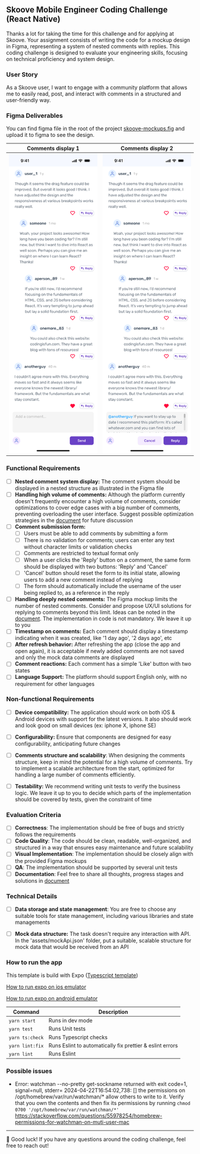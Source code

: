 ## Skoove Mobile Engineer Coding Challenge (React Native)

Thanks a lot for taking the time for this challenge and for applying at Skoove. Your assignment consists of writing the code for a mockup design in Figma, representing a system of nested comments with replies. This coding challenge is designed to evaluate your engineering skills, focusing on technical proficiency and system design.

### User Story
As a Skoove user, I want to engage with a community platform that allows me to easily read, post, and interact with comments in a structured and user-friendly way.

### Figma Deliverables
You can find figma file in the root of the project [skoove-mockups.fig](skoove-mockups.fig) and upload it to figma to see the design.

| Comments display 1                                   | Comments display 2                                   |
|------------------------------------------------------|------------------------------------------------------|
| ![Comments Display 1](mobile1.png "Comments screen") | ![Comments Display 2](mobile2.png "Comments screen") |

### Functional Requirements

- [ ] **Nested comment system display:** The comment system should be displayed in a nested structure as illustrated in the Figma file
- [ ] **Handling high volume of comments:** Although the platform currently doesn't frequently encounter a high volume of comments, consider optimizations to cover edge cases with a big number of comments, preventing overloading the user interface. Suggest possible optimization strategies in the [document](PROGRESS.md) for future discussion
- [ ] **Comment submission form:** 
    - [ ] Users must be able to add comments by submitting a form
    - [ ] There is no validation for comments; users can enter any text without character limits or validation checks
    - [ ] Comments are restricted to textual format only
    - [ ] When a user clicks the 'Reply' button on a comment, the same form should be displayed with two buttons: 'Reply' and 'Cancel'
    - [ ] 'Cancel' button should reset the form to its initial state, allowing users to add a new comment instead of replying
    - [ ] The form should automatically include the username of the user being replied to, as a reference in the reply
- [ ] **Handling deeply nested comments:** The Figma mockup limits the number of nested comments. Consider and propose UX/UI solutions for replying to comments beyond this limit. Ideas can be noted in the [document](PROGRESS.md). The implementation in code is not mandatory. We leave it up to you
- [ ] **Timestamp on comments:** Each comment should display a timestamp indicating when it was created, like '1 day ago', '2 days ago', etc
- [ ] **After refresh behavior:** After refreshing the app (close the app and open again), it is acceptable if newly added comments are not saved and only the mock data comments are displayed
- [ ] **Comment reactions:** Each comment has a simple 'Like' button with two states
- [ ] **Language Support:** The platform should support English only, with no requirement for other languages

### Non-functional Requirements

- [ ] **Device compatibility:** The application should work on both iOS & Android devices with support for the latest versions. It also should work and look good on small devices (ex: iphone X, iphone SE)
- [ ] **Configurability:** Ensure that components are designed for easy configurability, anticipating future changes
- [ ] **Comments structure and scalability**: When designing the comments structure, keep in mind the potential for a high volume of comments. Try to implement a scalable architecture from the start, optimized for handling a large number of comments efficiently.
- [ ] **Testability:** We recommend writing unit tests to verify the business logic. We leave it up to you to decide which parts of the implementation should be covered by tests, given the constraint of time


### Evaluation Criteria

- [ ] **Correctness**: The implementation should be free of bugs and strictly follows the requirements
- [ ] **Code Quality**: The code should be clean, readable, well-organized, and structured in a way that ensures easy maintenance and future scalability
- [ ] **Visual Implementation**: The implementation should be closely align with the provided Figma mockups
- [ ] **QA**: The implementation should be supported by several unit tests
- [ ] **Documentation**: Feel free to share all thoughts, progress stages and solutions in [document](PROGRESS.md)

### Technical Details

- [ ] **Data storage and state management**: You are free to choose any suitable tools for state management, including various libraries and state managements
- [ ] **Mock data structure:** The task doesn't require any interaction with API. In the 'assets/mockApi.json' folder, put a suitable, scalable structure for mock data that would be received from an API


### How to run the app

This template is build with Expo ([Typescript template](https://docs.expo.dev/guides/typescript/))

[How to run expo on ios emulator](https://docs.expo.dev/workflow/ios-simulator/)

[How to run expo on android emulator](https://docs.expo.dev/workflow/android-studio-emulator/)

| Command         | Description                                               |
|-----------------|-----------------------------------------------------------|
| `yarn start`    | Runs in dev mode                                          |
| `yarn test`     | Runs Unit tests                                           |
| `yarn ts:check` | Runs Typescript checks                                    |
| `yarn lint:fix` | Runs Eslint to automatically fix prettier & eslint errors |
| `yarn lint`     | Runs Eslint                                               |

### Possible issues

- Error: watchman --no-pretty get-sockname returned with exit code=1, signal=null, stderr= 2024-04-22T16:54:02,738: [] the permissions on /opt/homebrew/var/run/watchman/* allow others to write to it. Verify that you own the contents and then fix its permissions by running `chmod 0700 '/opt/homebrew/var/run/watchman/*'`
https://stackoverflow.com/questions/55978254/homebrew-permissions-for-watchman-on-muti-user-mac

---
🎵 Good luck! If you have any questions around the coding challenge, feel free to reach out!